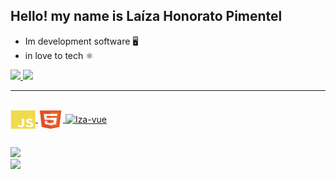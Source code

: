 ## Hello! my name is Laíza Honorato Pimentel 

- Im development software 🖥
- in love to tech ⚛️

<div>
    <a href="https://github.com/Gipria">
    <img height="180em" src="https://github-readme-stats.vercel.app/api?username=laizahpimentel&show_icons=true&theme=cobalt&include_all_commits=true&count_private=true"/>
    <img height="180em" src="https://github-readme-stats.vercel.app/api/top-langs/?username=laizahpimentel&layout=compact&langs_count=7&theme=cobalt"/>                           
  </div>
  <hr>
  
<div style="display: inline_block"><br> 
  <img align="center" alt="iza-JS" height="30" width="40" src="https://raw.githubusercontent.com/devicons/devicon/master/icons/javascript/javascript-plain.svg">
  <img align="center" alt="iza-HTML" height="30" width="40" src="https://raw.githubusercontent.com/devicons/devicon/master/icons/html5/html5-original.svg">
  <img align="center" alt="Iza-vue"  height="30" width="40" src="https://cdn.jsdelivr.net/gh/devicons/devicon/icons/vuejs/vuejs-original.svg">
 </div>
 
 ##
 
 <div> 
  <a href="https://www.linkedin.com/in/laizahpimentel/" target="_blank"><img src="https://img.shields.io/badge/-LinkedIn-%230077B5?style=for-the-badge&logo=linkedin&logoColor=white"></a> 
</div>
  
   <a href="https://github-readme-stats.vercel.app/api/wakatime?username=laizahpimentel">
    <img align="left" src="https://github-readme-stats.vercel.app/api/wakatime?username=laizahpimentel&layout=compact&text_color=72e8af&bg_color=193549" style="max-width:100%; padding-right:0" />
 
</a>
